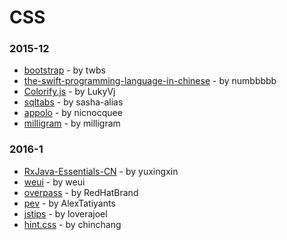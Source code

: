 # CSS


### 2015-12
- [bootstrap](https://github.com/twbs/bootstrap) - by twbs
- [the-swift-programming-language-in-chinese](https://github.com/numbbbbb/the-swift-programming-language-in-chinese) - by numbbbbb
- [Colorify.js](https://github.com/LukyVj/Colorify.js) - by LukyVj
- [sqltabs](https://github.com/sasha-alias/sqltabs) - by sasha-alias
- [appolo](https://github.com/nicnocquee/appolo) - by nicnocquee
- [milligram](https://github.com/milligram/milligram) - by milligram

### 2016-1
- [RxJava-Essentials-CN](https://github.com/yuxingxin/RxJava-Essentials-CN) - by yuxingxin
- [weui](https://github.com/weui/weui) - by weui
- [overpass](https://github.com/RedHatBrand/overpass) - by RedHatBrand
- [pev](https://github.com/AlexTatiyants/pev) - by AlexTatiyants
- [jstips](https://github.com/loverajoel/jstips) - by loverajoel
- [hint.css](https://github.com/chinchang/hint.css) - by chinchang
